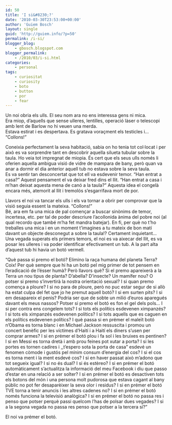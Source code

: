 ```yaml
---
id: 50
title: 'I si&#8230;?'
date: '2010-03-30T23:53:00+00:00'
author: 'Guiem Bosch'
layout: single
guid: 'http://guiem.info/?p=50'
permalink: /i-si/
blogger_blog:
    - gbosch.blogspot.com
blogger_permalink:
    - /2010/03/i-si.html
categories:
    - personal
tags:
    - curiositat
    - curiosity
    - boto
    - button
    - por
    - fear
---
```


Un noi obria els ulls. El seu nom ara no ens interessa gens ni mica.  
Era miop, d’aquells que sense ulleres, lentilles, operació làser o telescopi amb lent de Barlow no hi veuen una merda.  
Estava estirat i es despertava. Es gratava voraçment els testicles i… “Collons!”

Coneixia perfectament la seva habitació, sabia on ho tenia tot col·locat i per això es va sorprendre tant en descobrir aquella silueta tubular sobre la taula. Ho veia tot impregnat de miopia. És cert que els seus ulls només li oferien aquella ambigua visió de vidre de mampara de bany, però quan va anar a dormir el dia anterior aquell tub no estava sobre la seva taula.  
Es va sentir tan desconcertat que tot ell va esdevenir temor. “Han entrat a casa?” Aquest pensament el va deixar fred dins el llit. “Han entrat a casa i m’han deixat aquesta mena de canó a la taula?” Aquesta idea el congelà encara més, atemorit al llit i tremolós s’esgarrifava mort de por.

Llavors el noi va tancar els ulls i els va tornar a obrir per comprovar que la visió seguia essent la mateixa. “Collons!”  
Bé, ara em fa una mica de pal començar a buscar sinònims de temor, incertesa, etc. per tal de poder descriure l’acollonida ànima del pobre noi (al qual recordo que també m’ha fet mandra batejar). En fi, per què no t’ho treballes una mica i en un moment t’imagines a tu mateix de bon matí davant un objecte desconegut a sobre la taula!? Certament inquietant…  
Una vegada superats els primers temors, el noi es va aixecar del llit, es va posar les ulleres i va poder identificar efectivament un tub. A la part alta d’aquest tub hi havia un botó vermell.

“Què passa si premo el botó? Elimino la raça humana del planeta Terra? Coix! Per què sempre que hi ha un botó pel mig primer de tot pensem en l’eradicació de l’ésser humà? Però llavors què? Si el premo apareixerà a la Terra un nou tipus de planta? D’abella? D’insecte? Un mamífer nou? O potser si premo s’invertirà la nostra orientació sexual? I si quan premo comença a ploure? I si no para de ploure, però no puc estar segur de si allò ha estat culpa del fet que jo he premut aquell botó? I si em surten pits? I si em desapareix el penis? Podria ser que de sobte un milió d’euros aparegués davant els meus nassos? Potser si premo el botó es fon el gel dels pols… I si per contra ens congelem tots? I si tots els polítics esdevenen ximpanzés? I si tots els ximpanzés esdevenen polítics? I si tots aquells que es caguen en els polítics esdevenen polítics? I què passa si en prémer el maleït botó n’Obama es torna blanc i en Michael Jackson ressuscita i promou un concert benèfic per les víctimes d’Haití i a Haití els diners s’usen per comprar armes? I si en prémer el botó plou i fa sol i les bruixes es pentinen? I si en Messi es torna dretà i amb prou feines pot xutar a porta? I si les portes es tornen cadires i ,,t’espero sota la porta de casa” esdevé un fenomen còmode i gustós pel mínim consum d’energia del cos? I si el cos es torna ment i la ment esdevé cos? I si en haver passat això m’adono que tot segueix igual? I si no és dual? I si és estèreo? I si en prémer el botó automàticament s’actualitza la informació del meu Facebook i diu que passo d’estar en una relació a ser solter? I si en prémer el botó es desactiven tots els botons del món i una persona molt pudorosa que estava cagant al bany públic no pot fer desaparèixer la seva olor i residus? I si en prémer el botó TVE torna a tenir anuncis i les altres cadenes no? I si en prémer el botó només funciona la televisió analògica? I si en prémer el botó no passa res i penso que potser perquè passi quelcom l’has de polsar dues vegades? I si a la segona vegada no passa res penso que potser a la tercera sí?”

El noi va prémer el botó.

